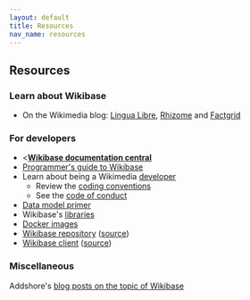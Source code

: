 ```yaml
---
layout: default
title: Resources
nav_name: resources
---
```


## Resources

### Learn about Wikibase

* On the Wikimedia blog: [Lingua Libre](https://wikimediafoundation.org/news/2018/12/14/many-faces-of-wikibase-lingua-libre-makes-%cb%88laengw%c9%99%ca%a4%c9%99z-audible/), [Rhizome](https://wikimediafoundation.org/news/2018/09/06/rhizome-wikibase/) and [Factgrid](https://wikimediafoundation.org/news/2018/08/30/wikibase-illuminati-history/)

### For developers

- <**[Wikibase documentation central](https://doc.wikimedia.org/Wikibase/master/php/)**
- [Programmer's guide to Wikibase](https://www.mediawiki.org/wiki/Wikibase/Programmer%27s_guide_to_Wikibase)
- Learn about being a Wikimedia [developer](https://www.mediawiki.org/wiki/Developer_account)
  - Review the [coding conventions](https://www.mediawiki.org/wiki/Wikibase/Coding_conventions)
  - See the [code of conduct](https://www.mediawiki.org/wiki/Code_of_Conduct)
- [Data model primer](https://www.mediawiki.org/wiki/Wikibase/DataModel/Primer)
- Wikibase's [libraries]({{site.url}}/libraries)
- [Docker images](https://hub.docker.com/r/wikibase/)
- [Wikibase repository](https://www.mediawiki.org/wiki/Extension:Wikibase_Repository) ([source](https://phabricator.wikimedia.org/diffusion/EWBA/))
- [Wikibase client](https://www.mediawiki.org/wiki/Extension:Wikibase_Client) ([source](https://phabricator.wikimedia.org/diffusion/EWBA/))

### Miscellaneous

Addshore's [blog posts on the topic of Wikibase](https://addshore.com/tag/wikibase/)

